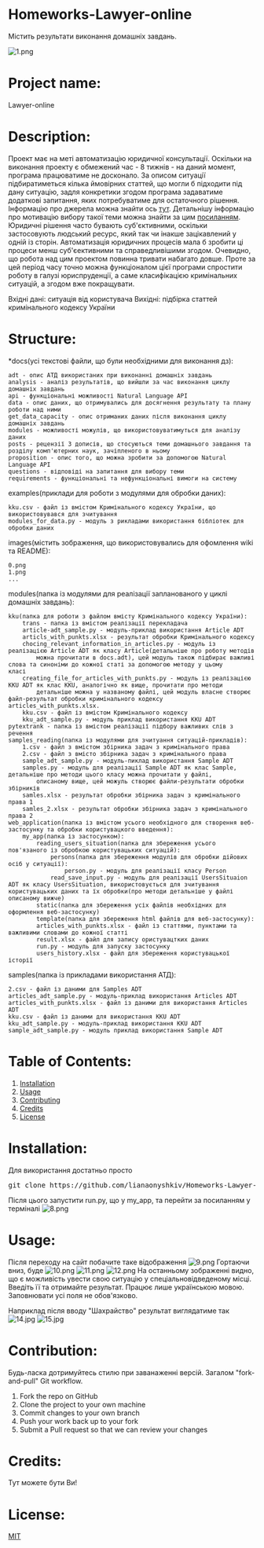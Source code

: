 # Homeworks-Lawyer-online
Містить результати виконання домашніх завдань. 

![1.png](https://github.com/lianaonyshkiv/Homeworks-Lawyer-online/blob/master/images/1.png)

# Project name: 
Lawyer-online
    
# Description: 
Проект має на меті автоматизацію юридичної консультації. Оскільки на виконання проекту
є обмежений час - 8 тижнів - на даний момент, програма працюватиме не досконало.
За описом ситуації підбиратиметься кілька ймовірних статтей, що могли б підходити під дану ситуацію, задля конкретики згодом
програма задаватиме додаткові запитання, яких потребуватиме для остаточного рішення. Інформацію про джерела можна знайти 
ось [тут](https://github.com/lianaonyshkiv/Homeworks-Lawyer-online/wiki). Детальнішу інформацію про мотивацію вибору такої
теми можна знайти за цим [посиланням](https://github.com/lianaonyshkiv/Homeworks-Lawyer-online/wiki/%D0%94%D0%BE%D0%BC%D0%B0%D1%88%D0%BD%D1%94-%D0%B7%D0%B0%D0%B2%D0%B4%D0%B0%D0%BD%D0%BD%D1%8F-%E2%84%960).
Юридичні рішення часто бувають суб'єктивними, оскільки застосовують людський ресурс, який так чи інакше зацікавлений
у одній із сторін. Автоматизація юридичних процесів мала б зробити ці процеси менш суб'єективними та справедливішими згодом.
Очевидно, що робота над цим проектом повинна тривати набагато довше. Проте за цей період часу точно можна функціоналом цієї 
програми спростити роботу в галузі юриспруденції, а саме класифікацією кримінальних ситуацій, а згодом вже покращувати.

Вхідні дані: ситуація від користувача
Вихідні: підбірка статтей кримінального кодексу України

# Structure:
*docs(усі текстові файли, що були необхідними для виконання дз):

    adt - опис АТД використаних при виконанні домашніх завдань
    analysis - аналіз результатів, що вийшли за час виконання циклу домашніх завдань
    api - функціональні можливості Natural Language API
    data - опис даних, що отримувались для досягнення результату та плану роботи над ними
    get_data_capacity - опис отриманих даних після виконання циклу домашніх завдань
    modules - можливості можулів, що використовуватимуться для аналізу даних
    posts - рецензії 3 дописів, що стосуються теми домашнього завдання та розділу комп'ютерних наук, зачіпленого в ньому
    proposition - опис того, що можна зробити за допомогою Natural Language API
    questions - відповіді на запитання для вибору теми
    requirements - функціональні та нефункціональні вимоги на систему
    
examples(приклади для роботи з модулями для обробки даних):

    kku.csv - файл із вмістом Кримінального кодексу України, що використовувався для зчитування
    modules_for_data.py - модуль з рикладами використання бібліотек для обробки даних
    
images(містить зображення, що використовувались для офомлення wiki та README):

    0.png
    1.png
    ...
    
modules(папка із модулями для реалізації запланованого у циклі домашніх завдань):

    kku(папка для роботи з файлом вмісту Кримінального кодексу України):
        trans - папка із вмістом реалізації перекладача
        article-adt_sample.py - модуль-приклад використання Article ADT
        articls_with_punkts.xlsx - результат обробки Кримінального кодексу
        chocing_relevant_information_in_articles.py - модуль із реалізацією Article ADT як класу Article(детальніше про роботу методів
            можна прочитати в docs.adt), цей модуль також підбирає важливі слова та синоніми до кожної статі за допомогою методу у цьому             класі
        creating_file_for_articles_with_punkts.py - модуль із реалізацією KKU ADT як клас KKU, аналогічно як вище, прочитати про методи 
            детальніше можна у названому файлі, цей модуль власне створює файл-результат обробки кримінального кодексу                               articles_with_punkts.xlsx.
        kku.csv - файл із вмістом Кримінального кодексу
        kku_adt_sample.py - модуль приклад використання KKU ADT
    pytextrank - папка із вмістом реалізації підбору важливих слів з речення
    samples_reading(папка із модулями для зчитуання ситуацій-прикладів):
        1.csv - файл з вмістом збірника задач з кримінального права
        2.csv - файл з вмісто збірника задач з кримінального права
        sample_adt_sample.py - модуль-пиклад використання Sample ADT
        samples.py - модуль для реалізації Sample ADT як клас Sample, детальніше про методи цього класу можна прочитати у файлі, 
            описаному вище, цей можуль створює файли-результати обробки збірників
        samles.xlsx - результат обробки збірника задач з кримінального права 1
        samles_2.xlsx - результат обробки збірника задач з кримінального права 2
    web_application(папка із вмістом усього необхідного для створення веб-застосунку та обробки користувацкого введення):
        my_app(папка із застосунком):
            reading_users_situation(папка для збереження усього пов'язаного із обробкою користувацьких ситуацій):
                persons(папка для збереження модулів для обробки дійових осіб у ситуації):
                    person.py - модуль для реалізації класу Person
                read_save_input.py - модуль для реалізації UsersSituaion ADT як класу UsersSituation, використовується для зчитування                       користувацьких даних та їх обробки(про методи детальніше у файлі описаному вижче)
            static(папка для збереження усіх файлів необхідних для оформлення веб-застосунку)
            template(папка для збереження html файлів для веб-застосунку):
            articles_with_punkts.xlsx - файл із статтями, пунктами та важливими словами до кожної статті
            result.xlsx - файл для запису ористувацтких даних
            run.py - модуль для запуску застосунку
            users_history.xlsx - файл для збереження користувацької історії
            
samples(папка із прикладами використання АТД):

    2.csv - файл із даними для Samples ADT 
    articles_adt_sample.py - модуль-приклад використання Articles ADT
    articles_with_punkts.xlsx - файл із даними для використання Articles ADT
    kku.csv - файл із даними для використання KKU ADT
    kku_adt_sample.py - модуль-приклад використання KKU ADT
    sample_adt_sample.py - модуль приклад використання Sample ADT
    

# Table of Contents: 
1. [Installation](#installation)
2. [Usage](#usage)
3. [Contributing](#contribution)
4. [Credits](#credits)
5. [License](#license)

# Installation:

Для використання достатньо просто 
<pre>
git clone https://github.com/lianaonyshkiv/Homeworks-Lawyer-online
</pre>

Після цього запустити run.py, що у my_app, та перейти за посиланням у терміналі
![8.png](https://github.com/lianaonyshkiv/Homeworks-Lawyer-online/blob/master/images/8.png)

# Usage:

Після переходу на сайт побачите таке відображення
![9.png](https://github.com/lianaonyshkiv/Homeworks-Lawyer-online/blob/master/images/9.png)
Гортаючи вниз, буде
![10.png](https://github.com/lianaonyshkiv/Homeworks-Lawyer-online/blob/master/images/10.png)
![11.png](https://github.com/lianaonyshkiv/Homeworks-Lawyer-online/blob/master/images/11.png)
![12.png](https://github.com/lianaonyshkiv/Homeworks-Lawyer-online/blob/master/images/12.png)
На останньому зображенні видно, що є можливість увести свою ситуацію у спеціальновідведеному місці.
Введіть її та отримайте результат.
Працює лише українською мовою.
Заповнювати усі поля не обов'язково.

Наприклад після вводу "Шахрайство" результат виглядатиме так
![14.jpg](https://github.com/lianaonyshkiv/Homeworks-Lawyer-online/blob/master/images/14.png)
![15.jpg](https://github.com/lianaonyshkiv/Homeworks-Lawyer-online/blob/master/images/15.png)

# Contribution:

Будь-ласка дотримуйтесь стилю при заванаженні версій. Загалом "fork-and-pull" Git workflow.

1) Fork the repo on GitHub
2) Clone the project to your own machine
3) Commit changes to your own branch
4) Push your work back up to your fork
5) Submit a Pull request so that we can review your changes

# Credits:

Тут можете бути Ви!

# License:
[MIT](https://choosealicense.com/licenses/mit/)
